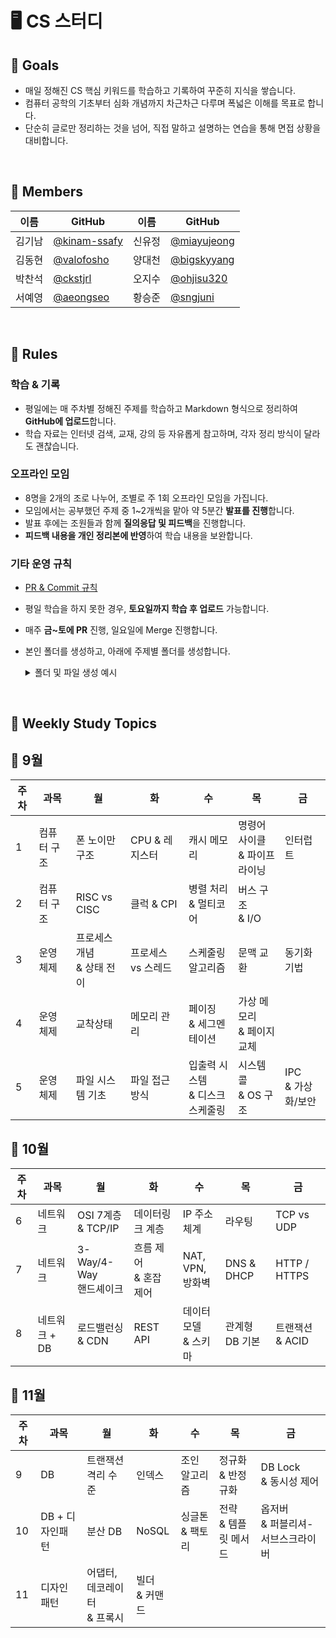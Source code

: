 # 🖥️ CS 스터디

## 🎯 Goals

- 매일 정해진 CS 핵심 키워드를 학습하고 기록하여 꾸준히 지식을 쌓습니다.
-  컴퓨터 공학의 기초부터 심화 개념까지 차근차근 다루며 폭넓은 이해를 목표로 합니다.
- 단순히 글로만 정리하는 것을 넘어, 직접 말하고 설명하는 연습을 통해 면접 상황을 대비합니다.

<br>

## 🥔 Members
|이름|GitHub|이름|GitHub|
|---|---|---|---|
|김기남|[@kinam-ssafy](https://github.com/kinam-ssafy)|신유정|[@miayujeong](https://github.com/miayujeong)|
|김동현|[@valofosho](https://github.com/valofosho)|양대천|[@bigskyyang](https://github.com/bigskyyang)|
|박찬석|[@ckstjrl](https://github.com/ckstjrl)|오지수|[@ohjisu320](https://github.com/ojisu320)|
|서예영|[@aeongseo](https://github.com/aeongseo)|황승준|[@sngjuni](https://github.com/sngjuni)|

<br>

## 🌳 Rules

### 학습 & 기록
- 평일에는 매 주차별 정해진 주제를 학습하고 Markdown 형식으로 정리하여 **GitHub에 업로드**합니다.
- 학습 자료는 인터넷 검색, 교재, 강의 등 자유롭게 참고하며, 각자 정리 방식이 달라도 괜찮습니다.

### 오프라인 모임
- 8명을 2개의 조로 나누어, 조별로 주 1회 오프라인 모임을 가집니다.
- 모임에서는 공부했던 주제 중 1~2개씩을 맡아 약 5분간 **발표를 진행**합니다.
- 발표 후에는 조원들과 함께 **질의응답 및 피드백**을 진행합니다.
- **피드백 내용을 개인 정리본에 반영**하여 학습 내용을 보완합니다.

### 기타 운영 규칙
- <a href="docs/PR_Commit_Rule.md">PR & Commit 규칙</a>
- 평일 학습을 하지 못한 경우, **토요일까지 학습 후 업로드** 가능합니다.
- 매주 **금~토에 PR** 진행, 일요일에 Merge 진행합니다.
- 본인 폴더를 생성하고, 아래에 주제별 폴더를 생성합니다.
    <details>
    <summary>폴더 및 파일 생성 예시</summary>

    ```
    aeongseo/
    ├─ ComputerArchitecture/
    │ ├─ 폰 노이만 구조.md
    │ └─ CPU & 레지스터.md
    ├─ OperatingSystem/
    │ ├─ 프로세스 개념 & 상태 전이.md
    │ └─ 프로세스 vs 스레드.md
    └─ Network/
    ```
    </details>

<br>

## 🏫 Weekly Study Topics

## 🍁 9월

| 주차 | 과목 | 월 | 화 | 수 | 목 | 금 |
|------|------|-----|-----|-----|-----|-----|
| 1 | 컴퓨터 구조 | 폰 노이만 구조 | CPU & 레지스터 | 캐시 메모리 | 명령어 사이클<br>& 파이프라이닝 | 인터럽트 |
| 2 | 컴퓨터 구조 | RISC vs CISC | 클럭 & CPI | 병렬 처리<br>& 멀티코어 | 버스 구조<br>& I/O |  |
| 3 | 운영체제 | 프로세스 개념<br>& 상태 전이 | 프로세스 vs 스레드 | 스케줄링 알고리즘 | 문맥 교환 | 동기화 기법 |
| 4 | 운영체제 | 교착상태 | 메모리 관리 | 페이징<br>& 세그멘테이션 | 가상 메모리<br>& 페이지 교체 |  |
| 5 | 운영체제 | 파일 시스템 기초 | 파일 접근 방식 | 입출력 시스템<br>& 디스크 스케줄링 | 시스템 콜<br>& OS 구조 | IPC<br>& 가상화/보안 |


## 🎃 10월

| 주차 | 과목 | 월 | 화 | 수 | 목 | 금 |
|------|------|-----|-----|-----|-----|-----|
| 6 | 네트워크 | OSI 7계층<br>& TCP/IP | 데이터링크 계층 | IP 주소 체계 | 라우팅 | TCP vs UDP |
| 7 | 네트워크 | 3-Way/4-Way<br>핸드셰이크 | 흐름 제어<br>& 혼잡 제어 | NAT, VPN,<br>방화벽 | DNS & DHCP | HTTP / HTTPS |
| 8 | 네트워크 + DB | 로드밸런싱<br>& CDN | REST API | 데이터 모델<br>& 스키마 | 관계형 DB 기본 | 트랜잭션<br>& ACID |


## 🍂 11월

| 주차 | 과목 | 월 | 화 | 수 | 목 | 금 |
|------|------|-----|-----|-----|-----|-----|
| 9 | DB | 트랜잭션<br>격리 수준 | 인덱스 | 조인 알고리즘 | 정규화<br>& 반정규화 | DB Lock<br>& 동시성 제어 |
| 10 | DB + 디자인패턴 | 분산 DB | NoSQL | 싱글톤<br>& 팩토리 | 전략<br>& 템플릿 메서드 | 옵저버<br>& 퍼블리셔-서브스크라이버 |
| 11 | 디자인패턴 | 어댑터, 데코레이터<br>& 프록시 | 빌더<br>& 커맨드
